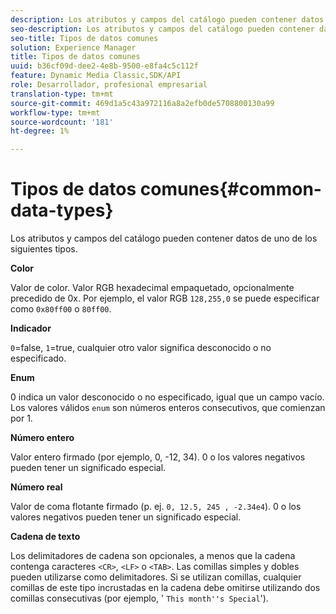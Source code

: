 ```yaml
---
description: Los atributos y campos del catálogo pueden contener datos de uno de los siguientes tipos.
seo-description: Los atributos y campos del catálogo pueden contener datos de uno de los siguientes tipos.
seo-title: Tipos de datos comunes
solution: Experience Manager
title: Tipos de datos comunes
uuid: b36cf09d-dee2-4e8b-9500-e8fa4c5c112f
feature: Dynamic Media Classic,SDK/API
role: Desarrollador, profesional empresarial
translation-type: tm+mt
source-git-commit: 469d1a5c43a972116a8a2efb0de5708800130a99
workflow-type: tm+mt
source-wordcount: '181'
ht-degree: 1%

---
```



# Tipos de datos comunes{#common-data-types}

Los atributos y campos del catálogo pueden contener datos de uno de los siguientes tipos.

**Color**

Valor de color. Valor RGB hexadecimal empaquetado, opcionalmente precedido de 0x. Por ejemplo, el valor RGB `128,255,0` se puede especificar como `0x80ff00` o `80ff00`.

**Indicador**

`0`=false,  `1`=true, cualquier otro valor significa desconocido o no especificado.

**Enum**

0 indica un valor desconocido o no especificado, igual que un campo vacío. Los valores válidos `enum` son números enteros consecutivos, que comienzan por 1.

**Número entero**

Valor entero firmado (por ejemplo, 0, -12, 34). 0 o los valores negativos pueden tener un significado especial.

**Número real**

Valor de coma flotante firmado (p. ej. `0, 12.5, 245 , -2.34e4`). 0 o los valores negativos pueden tener un significado especial.

**Cadena de texto**

Los delimitadores de cadena son opcionales, a menos que la cadena contenga caracteres `<CR>`, `<LF>` o `<TAB>`. Las comillas simples y dobles pueden utilizarse como delimitadores. Si se utilizan comillas, cualquier comillas de este tipo incrustadas en la cadena debe omitirse utilizando dos comillas consecutivas (por ejemplo, &#39; `This month''s Special`&#39;).
